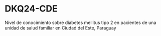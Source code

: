 # DKQ24-CDE
Nivel de conocimiento sobre diabetes mellitus tipo 2 en pacientes de una unidad de salud familiar en Ciudad del Este, Paraguay
